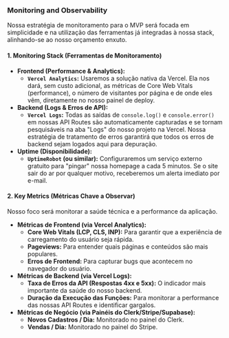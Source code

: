 ### **Monitoring and Observability**

Nossa estratégia de monitoramento para o MVP será focada em simplicidade e na utilização das ferramentas já integradas à nossa stack, alinhando-se ao nosso orçamento enxuto.

#### **1\. Monitoring Stack (Ferramentas de Monitoramento)**

* **Frontend (Performance & Analytics):**  
  * **`Vercel Analytics`:** Usaremos a solução nativa da Vercel. Ela nos dará, sem custo adicional, as métricas de Core Web Vitals (performance), o número de visitantes por página e de onde eles vêm, diretamente no nosso painel de deploy.  
* **Backend (Logs & Erros de API):**  
  * **`Vercel Logs`:** Todas as saídas de `console.log()` e `console.error()` em nossas API Routes são automaticamente capturadas e se tornam pesquisáveis na aba "Logs" do nosso projeto na Vercel. Nossa estratégia de tratamento de erros garantirá que todos os erros de backend sejam logados aqui para depuração.  
* **Uptime (Disponibilidade):**  
  * **`UptimeRobot` (ou similar):** Configuraremos um serviço externo gratuito para "pingar" nossa homepage a cada 5 minutos. Se o site sair do ar por qualquer motivo, receberemos um alerta imediato por e-mail.

#### **2\. Key Metrics (Métricas Chave a Observar)**

Nosso foco será monitorar a saúde técnica e a performance da aplicação.

* **Métricas de Frontend (via Vercel Analytics):**  
  * **Core Web Vitals (LCP, CLS, INP):** Para garantir que a experiência de carregamento do usuário seja rápida.  
  * **Pageviews:** Para entender quais páginas e conteúdos são mais populares.  
  * **Erros de Frontend:** Para capturar bugs que acontecem no navegador do usuário.  
* **Métricas de Backend (via Vercel Logs):**  
  * **Taxa de Erros da API (Respostas 4xx e 5xx):** O indicador mais importante da saúde do nosso backend.  
  * **Duração da Execução das Funções:** Para monitorar a performance das nossas API Routes e identificar gargalos.  
* **Métricas de Negócio (via Painéis do Clerk/Stripe/Supabase):**  
  * **Novos Cadastros / Dia:** Monitorado no painel do Clerk.  
  * **Vendas / Dia:** Monitorado no painel do Stripe.

